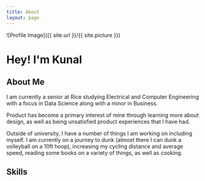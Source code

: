 ```yaml
---
title: About
layout: page
---
```

![Profile Image]({{ site.url }}/{{ site.picture }})

# Hey! I'm Kunal

## About Me

<p>I am currently a senior at Rice studying Electrical and Computer Engineering with a focus in Data Science along with a minor in Business.</p>
<p>Product has become a primary interest of mine through learning more about design, as well as being unsatisfied product experiences that I have had.<p>
<p>Outside of university, I have a number of things I am working on including myself. I am currently on a journey to dunk (almost there I can dunk a volleyball on a 10ft hoop), increasing my cycling distance and average speed, reading some books on a variety of things, as well as cooking.<p>
<h2>Skills</h2>

<!-- <ul class="skill-list">
	<li>Python - Pandas - scikit-learn</li>
	<li>Git</li>
	<li>SQL</li>
	<li>Spark - Hue</li>
	<li>DataRobot</li>
	<li>Azure</li>
	<li>Jupyter</li>
	<li>Adobe Photoshop</li>
	<li>Excel w/ VBA</li>
</ul> -->
